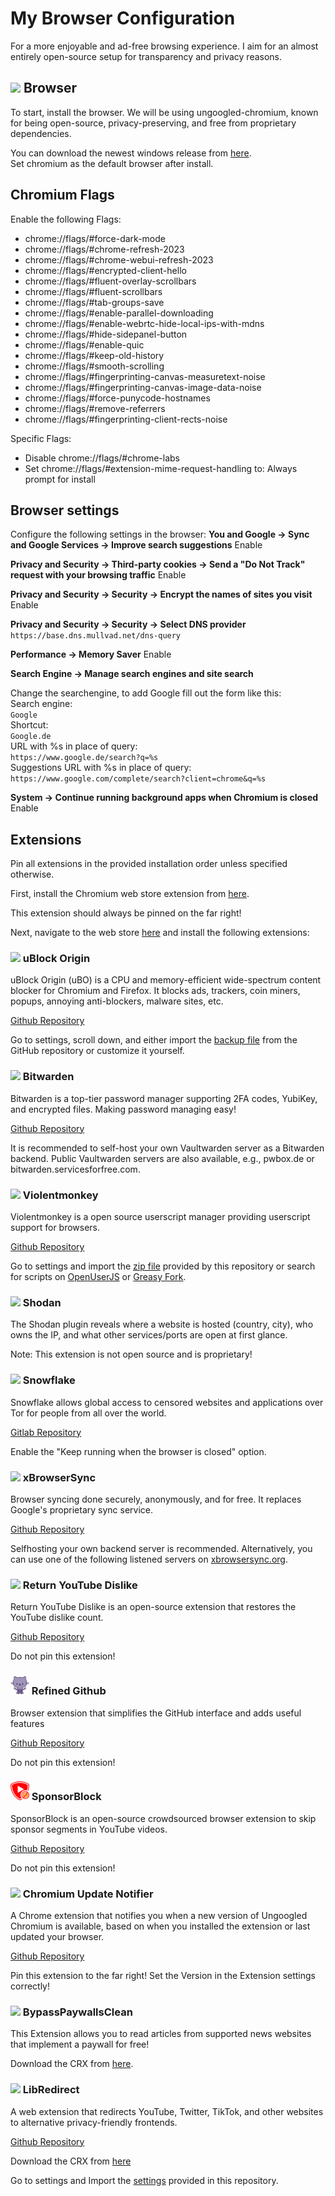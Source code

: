 # My Browser Configuration
For a more enjoyable and ad-free browsing experience. I aim for an almost entirely open-source setup for transparency and privacy reasons.

## <img src="https://cdn.jsdelivr.net/gh/walkxcode/dashboard-icons/png/chromium.png" width="30px"> Browser
To start, install the browser. We will be using ungoogled-chromium, known for being open-source, privacy-preserving, and free from proprietary dependencies.

You can download the newest windows release from [here](https://github.com/ungoogled-software/ungoogled-chromium-windows/releases).  
Set chromium as the default browser after install.
## Chromium Flags
Enable the following Flags:
- chrome://flags/#force-dark-mode
- chrome://flags/#chrome-refresh-2023
- chrome://flags/#chrome-webui-refresh-2023
- chrome://flags/#encrypted-client-hello
- chrome://flags/#fluent-overlay-scrollbars
- chrome://flags/#fluent-scrollbars
- chrome://flags/#tab-groups-save
- chrome://flags/#enable-parallel-downloading
- chrome://flags/#enable-webrtc-hide-local-ips-with-mdns
- chrome://flags/#hide-sidepanel-button
- chrome://flags/#enable-quic
- chrome://flags/#keep-old-history
- chrome://flags/#smooth-scrolling
- chrome://flags/#fingerprinting-canvas-measuretext-noise
- chrome://flags/#fingerprinting-canvas-image-data-noise
- chrome://flags/#force-punycode-hostnames
- chrome://flags/#remove-referrers
- chrome://flags/#fingerprinting-client-rects-noise

Specific Flags:
- Disable chrome://flags/#chrome-labs
- Set chrome://flags/#extension-mime-request-handling to: Always prompt for install
## Browser settings
Configure the following settings in the browser:
**You and Google -> Sync and Google Services -> Improve search suggestions** Enable

**Privacy and Security -> Third-party cookies -> Send a "Do Not Track" request with your browsing traffic** Enable

**Privacy and Security -> Security -> Encrypt the names of sites you visit** Enable

**Privacy and Security -> Security -> Select DNS provider** `https://base.dns.mullvad.net/dns-query`

**Performance -> Memory Saver** Enable

**Search Engine -> Manage search engines and site search**

Change the searchengine, to add Google fill out the form like this:  
Search engine:  
`Google`  
Shortcut:  
`Google.de`  
URL with %s in place of query:  
`https://www.google.de/search?q=%s`  
Suggestions URL with %s in place of query:  
`https://www.google.com/complete/search?client=chrome&q=%s`

**System -> Continue running background apps when Chromium is closed** Enable

## Extensions
Pin all extensions in the provided installation order unless specified otherwise.

First, install the Chromium web store extension from [here](https://github.com/NeverDecaf/chromium-web-store/releases/).

This extension should always be pinned on the far right!

Next, navigate to the web store [here](https://chromewebstore.google.com/) and install the following extensions:

### <img src="https://wiki.adminforge.de/media/wikipedia/commons/0/05/UBlock_Origin.svg" width="30px"> uBlock Origin
uBlock Origin (uBO) is a CPU and memory-efficient wide-spectrum content blocker for Chromium and Firefox. It blocks ads, trackers, coin miners, popups, annoying anti-blockers, malware sites, etc.

[Github Repository](https://github.com/gorhill/uBlock)

Go to settings, scroll down, and either import the [backup file](https://github.com/Letgamer/mybrowserconfig/tree/main/extensions/uBlock-Origin) from the GitHub repository or customize it yourself.
### <img src="https://raw.githubusercontent.com/bitwarden/brand/e755957e1ae5b84521a4a2491b791e743936af1a/icons/icon.svg" width="30px"> Bitwarden
Bitwarden is a top-tier password manager supporting 2FA codes, YubiKey, and encrypted files. Making password managing easy!

[Github Repository](https://github.com/bitwarden/clients)

It is recommended to self-host your own Vaultwarden server as a Bitwarden backend. Public Vaultwarden servers are also available, e.g., pwbox.de or bitwarden.servicesforfree.com.
### <img src="https://raw.githubusercontent.com/wiki/OpenUserJS/OpenUserJS.org/images/violentmonkey_icon.min.svg?sanitize=true" width="30px"> Violentmonkey
Violentmonkey is a open source userscript manager providing userscript support for browsers.

[Github Repository](https://github.com/violentmonkey/violentmonkey)

Go to settings and import the [zip file](https://github.com/Letgamer/mybrowserconfig/tree/main/extensions/violentmonkey) provided by this repository or search for scripts on [OpenUserJS](https://openuserjs.org/) or [Greasy Fork](https://greasyfork.org/).
### <img src="https://pbs.twimg.com/profile_images/1105606704090267648/oyZUgnFr_400x400.png" width="30px"> Shodan
The Shodan plugin reveals where a website is hosted (country, city), who owns the IP, and what other services/ports are open at first glance.

Note: This extension is not open source and is proprietary!
### <img src="https://upload.wikimedia.org/wikipedia/commons/4/42/Tor_Snowflake_logo.svg" width="30px"> Snowflake
Snowflake allows global access to censored websites and applications over Tor for people from all over the world.

[Gitlab Repository](https://gitlab.torproject.org/tpo/anti-censorship/pluggable-transports/snowflake-webext/)

Enable the "Keep running when the browser is closed" option.
### <img src="https://github.com/NX211/homer-icons/raw/master/png/xbrowsersync.png" width="30px"> xBrowserSync
Browser syncing done securely, anonymously, and for free. It replaces Google's proprietary sync service.

[Github Repository](https://github.com/xbrowsersync/app)

Selfhosting your own backend server is recommended. Alternatively, you can use one of the following listened servers on [xbrowsersync.org](https://www.xbrowsersync.org/#services).
### <img src="https://upload.wikimedia.org/wikipedia/commons/9/90/ReturnYoutubeDislike.png" width="30px"> Return YouTube Dislike
Return YouTube Dislike is an open-source extension that restores the YouTube dislike count.

[Github Repository](https://github.com/Anarios/return-youtube-dislike)

Do not pin this extension!
### <img src="https://raw.githubusercontent.com/refined-github/refined-github/main/source/icon.png" width="30px"> Refined Github
Browser extension that simplifies the GitHub interface and adds useful features

[Github Repository](https://github.com/refined-github/refined-github)

Do not pin this extension!
### <img src="https://raw.githubusercontent.com/ajayyy/SponsorBlock/master/public/icons/LogoSponsorBlocker256px.png" width="30px"> SponsorBlock
SponsorBlock is an open-source crowdsourced browser extension to skip sponsor segments in YouTube videos.

[Github Repository](https://github.com/ajayyy/SponsorBlock)

Do not pin this extension!
### <img src="https://cdn.jsdelivr.net/gh/walkxcode/dashboard-icons/png/chromium.png" width="30px"> Chromium Update Notifier
A Chrome extension that notifies you when a new version of Ungoogled Chromium is available, based on when you installed the extension or last updated your browser.

[Github Repository](https://github.com/claudiodekker/chromium-update-notifier)

Pin this extension to the far right! Set the Version in the Extension settings correctly!
### <img src="https://gitlab.com/magnolia1234/bypass-paywalls-chrome-clean/-/raw/master/bypass-dark.png" width="30px"> BypassPaywallsClean
This Extension allows you to read articles from supported news websites that implement a paywall for free!

Download the CRX from [here](https://gitlab.com/magnolia1234/bypass-paywalls-chrome-clean/-/releases).
### <img src="https://libredirect.github.io/img/icon.svg" width="30px"> LibRedirect
A web extension that redirects YouTube, Twitter, TikTok, and other websites to alternative privacy-friendly frontends.

[Github Repository](https://github.com/libredirect/browser_extension)

Download the CRX from [here](https://libredirect.github.io/download_chromium.html)

Go to settings and Import the [settings](https://github.com/Letgamer/mybrowserconfig/tree/main/extensions/libredirect) provided in this repository.
